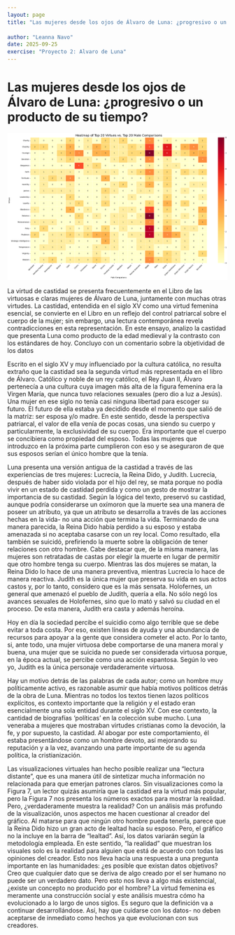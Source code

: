 ```yaml
---
layout: page
title: "Las mujeres desde los ojos de Álvaro de Luna: ¿progresivo o un producto de su tiempo?"

author: "Leanna Navo"
date: 2025-09-25
exercise: "Proyecto 2: Alvaro de Luna"
---
```


# Las mujeres desde los ojos de Álvaro de Luna: ¿progresivo o un producto de su tiempo? 

![imagen](images/heatmap1.png)

La virtud de castidad se presenta frecuentemente en el Libro de las virtuosas e claras mujeres de Álvaro de Luna, juntamente con muchas otras virtudes. La castidad, entendida en el siglo XV como una virtud femenina esencial, se convierte en el Libro en un reflejo del control patriarcal sobre el cuerpo de la mujer; sin embargo, una lectura contemporánea revela contradicciones en esta representación. En este ensayo, analizo la castidad que presenta Luna como producto de la edad medieval y la contrasto con los estándares de hoy. Concluyo con un comentario sobre la objetividad de los datos

Escrito en el siglo XV y muy influenciado por la cultura católica, no resulta extraño que la castidad sea la segunda virtud más representada en el libro de Álvaro. Católico y noble de un rey católico, el Rey Juan II, Álvaro pertenecía a una cultura cuya imagen más alta de la figura femenina era la Virgen María, que nunca tuvo relaciones sexuales (pero dio a luz a Jesús). Una mujer en ese siglo no tenía casi ninguna libertad para escoger su futuro. El futuro de ella estaba ya decidido desde el momento que salió de la matriz: ser esposa y/o madre. En este sentido, desde la perspectiva patriarcal, el valor de ella venía de pocas cosas, una siendo su cuerpo y particularmente, la exclusividad de su cuerpo. Era importante que el cuerpo se concibiera como propiedad del esposo. Todas las mujeres que introduzco en la próxima parte cumplieron con eso y se aseguraron de que sus esposos serían el único hombre que la tenía.

Luna presenta una versión antigua de la castidad a través de las experiencias de tres mujeres: Lucrecia, la Reina Dido, y Judith. Lucrecia, después de haber sido violada por el hijo del rey, se mata porque no podía vivir en un estado de castidad perdida y como un gesto de mostrar la importancia de su castidad. Según la lógica del texto, preservó su castidad, aunque podría considerarse un oxímoron que la muerte sea una manera de poseer un atributo, ya que un atributo se desarrolla a través de las acciones hechas en la vida- no una acción que termina la vida. Terminando de una manera parecida, la Reina Dido había perdido a su esposo y estaba amenazada si no aceptaba casarse con un rey local. Como resultado, ella también se suicidó, prefiriendo la muerte sobre la obligación de tener relaciones con otro hombre. Cabe destacar que, de la misma manera, las mujeres son retratadas de castas por elegir la muerte en lugar de permitir que otro hombre tenga su cuerpo. Mientras las dos mujeres se matan, la Reina Dido lo hace de una manera preventiva, mientras Lucrecia lo hace de manera reactiva. Judith es la única mujer que preserva su vida en sus actos castos y, por lo tanto, considero que es la más sensata. Holofernes, un general que amenazó el pueblo de Judith, quería a ella. No sólo negó los avances sexuales de Holofernes, sino que lo mató y salvó su ciudad en el proceso. De esta manera, Judith era casta y además heroína. 

Hoy en día la sociedad percibe el suicidio como algo terrible que se debe evitar a toda costa. Por eso, existen líneas de ayuda y una abundancia de recursos para apoyar a la gente que considera cometer el acto. Por lo tanto, si, ante todo, una mujer virtuosa debe comportarse de una manera moral y buena, una mujer que se suicida no puede ser considerada virtuosa porque, en la época actual, se percibe como una acción espantosa. Según lo veo yo, Judith es la única personaje verdaderamente virtuosa. 

Hay un motivo detrás de las palabras de cada autor; como un hombre muy políticamente activo, es razonable asumir que había motivos políticos detrás de la obra de Luna. Mientras no todos los textos tienen lazos políticos explícitos, es contexto importante que la religión y el estado eran esencialmente una sola entidad durante el siglo XV. Con ese contexto, la cantidad de biografías ‘políticas’ en la colección sube mucho. Luna veneraba a mujeres que mostraban virtudes cristianas como la devoción, la fe, y por supuesto, la castidad. Al abogar por este comportamiento, él estaba presentándose como un hombre devoto, así mejorando su reputación y a la vez, avanzando una parte importante de su agenda política, la cristianización.

Las visualizaciones virtuales han hecho posible realizar una “lectura distante”, que es una manera útil de sintetizar mucha información no relacionada para que emerjan patrones claros. Sin visualizaciones como la Figura 7, un lector quizás asumiría que la castidad era la virtud más popular, pero la Figura 7 nos presenta los números exactos para mostrar la realidad. Pero, ¿verdaderamente muestra la realidad? Con un análisis más profundo de la visualización, unos aspectos me hacen cuestionar al creador del gráfico. Al matarse para que ningún otro hombre pueda tenerla, parece que la Reina Dido hizo un gran acto de lealtad hacía su esposo. Pero, el gráfico no la incluye en la barra de “lealtad”. Así, los datos variarán según la metodología empleada. En este sentido, “la realidad” que muestran los visuales solo es la realidad para alguien que está de acuerdo con todas las opiniones del creador. Esto nos lleva hacía una respuesta a una pregunta importante en las humanidades: ¿es posible que existan datos objetivos? Creo que cualquier dato que se deriva de algo creado por el ser humano no puede ser un verdadero dato. Pero esto nos lleva a algo más existencial, ¿existe un concepto no producido por el hombre? La virtud femenina es meramente una construcción social y este análisis muestra cómo ha evolucionado a lo largo de unos siglos. Es seguro que la definición va a continuar desarrollándose. Así, hay que cuidarse con los datos- no deben aceptarse de inmediato como hechos ya que evolucionan con sus creadores. 

